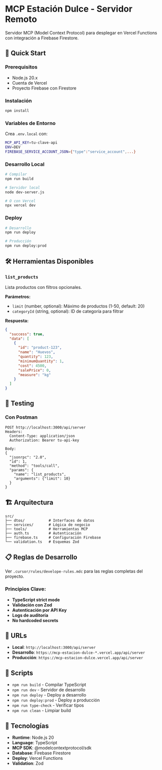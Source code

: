 # MCP Estación Dulce - Servidor Remoto

Servidor MCP (Model Context Protocol) para desplegar en Vercel Functions con integración a Firebase Firestore.

## 🚀 Quick Start

### Prerequisitos
- Node.js 20.x
- Cuenta de Vercel
- Proyecto Firebase con Firestore

### Instalación
```bash
npm install
```

### Variables de Entorno
Crea `.env.local` con:
```bash
MCP_API_KEY=tu-clave-api
ENV=DEV
FIREBASE_SERVICE_ACCOUNT_JSON={"type":"service_account",...}
```

### Desarrollo Local
```bash
# Compilar
npm run build

# Servidor local
node dev-server.js

# O con Vercel
npx vercel dev
```

### Deploy
```bash
# Desarrollo
npm run deploy

# Producción
npm run deploy:prod
```

## 🛠️ Herramientas Disponibles

### `list_products`
Lista productos con filtros opcionales.

**Parámetros:**
- `limit` (number, optional): Máximo de productos (1-50, default: 20)
- `categoryId` (string, optional): ID de categoría para filtrar

**Respuesta:**
```json
{
  "success": true,
  "data": [
    {
      "id": "product-123",
      "name": "Huevos",
      "quantity": 123,
      "minimumQuantity": 1,
      "cost": 4500,
      "salePrice": 0,
      "measure": "kg"
    }
  ]
}
```

## 🧪 Testing

### Con Postman
```
POST http://localhost:3000/api/server
Headers: 
  Content-Type: application/json
  Authorization: Bearer tu-api-key

Body:
{
  "jsonrpc": "2.0",
  "id": 1,
  "method": "tools/call",
  "params": {
    "name": "list_products",
    "arguments": {"limit": 10}
  }
}
```

## 🏗️ Arquitectura

```
src/
├── dtos/           # Interfaces de datos
├── services/       # Lógica de negocio
├── tools/          # Herramientas MCP
├── auth.ts         # Autenticación
├── firebase.ts     # Configuración Firebase
└── validation.ts   # Esquemas Zod
```

## 📋 Reglas de Desarrollo

Ver `.cursor/rules/develope-rules.mdc` para las reglas completas del proyecto.

### Principios Clave:
- **TypeScript strict mode**
- **Validación con Zod**
- **Autenticación por API Key**
- **Logs de auditoría**
- **No hardcoded secrets**

## 🔗 URLs

- **Local**: `http://localhost:3000/api/server`
- **Desarrollo**: `https://mcp-estacion-dulce-*.vercel.app/api/server`
- **Producción**: `https://mcp-estacion-dulce.vercel.app/api/server`

## 📝 Scripts

- `npm run build` - Compilar TypeScript
- `npm run dev` - Servidor de desarrollo
- `npm run deploy` - Deploy a desarrollo
- `npm run deploy:prod` - Deploy a producción
- `npm run type-check` - Verificar tipos
- `npm run clean` - Limpiar build

## 🔧 Tecnologías

- **Runtime**: Node.js 20
- **Language**: TypeScript
- **MCP SDK**: @modelcontextprotocol/sdk
- **Database**: Firebase Firestore
- **Deploy**: Vercel Functions
- **Validation**: Zod